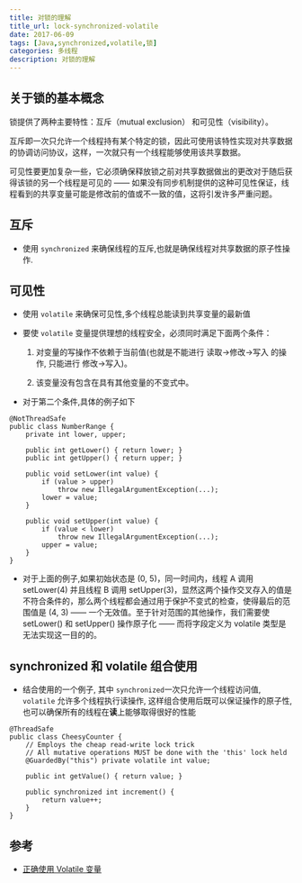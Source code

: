 ```yaml
---
title: 对锁的理解
title_url: lock-synchronized-volatile
date: 2017-06-09
tags: [Java,synchronized,volatile,锁]
categories: 多线程
description: 对锁的理解
---
```


## 关于锁的基本概念

锁提供了两种主要特性：互斥（mutual exclusion） 和可见性（visibility）。

互斥即一次只允许一个线程持有某个特定的锁，因此可使用该特性实现对共享数据的协调访问协议，这样，一次就只有一个线程能够使用该共享数据。

可见性要更加复杂一些，它必须确保释放锁之前对共享数据做出的更改对于随后获得该锁的另一个线程是可见的 —— 如果没有同步机制提供的这种可见性保证，线程看到的共享变量可能是修改前的值或不一致的值，这将引发许多严重问题。

## 互斥

- 使用 `synchronized` 来确保线程的互斥,也就是确保线程对共享数据的原子性操作.

## 可见性

- 使用 `volatile` 来确保可见性,多个线程总能读到共享变量的最新值

- 要使 `volatile` 变量提供理想的线程安全，必须同时满足下面两个条件：

    1. 对变量的写操作不依赖于当前值(也就是不能进行 读取->修改->写入 的操作, 只能进行 修改->写入)。

    2. 该变量没有包含在具有其他变量的不变式中。


- 对于第二个条件,具体的例子如下

```
@NotThreadSafe 
public class NumberRange {
    private int lower, upper;
 
    public int getLower() { return lower; }
    public int getUpper() { return upper; }
 
    public void setLower(int value) { 
        if (value > upper) 
            throw new IllegalArgumentException(...);
        lower = value;
    }
 
    public void setUpper(int value) { 
        if (value < lower) 
            throw new IllegalArgumentException(...);
        upper = value;
    }
}
```

- 对于上面的例子,如果初始状态是 (0, 5)，同一时间内，线程 A 调用 setLower(4) 并且线程 B 调用 setUpper(3)，显然这两个操作交叉存入的值是不符合条件的，那么两个线程都会通过用于保护不变式的检查，使得最后的范围值是 (4, 3) —— 一个无效值。至于针对范围的其他操作，我们需要使 setLower() 和 setUpper() 操作原子化 —— 而将字段定义为 volatile 类型是无法实现这一目的的。

## synchronized 和 volatile 组合使用

- 结合使用的一个例子, 其中 `synchronized`一次只允许一个线程访问值, `volatile` 允许多个线程执行读操作, 这样组合使用后既可以保证操作的原子性,也可以确保所有的线程在**读**上能够取得很好的性能

```
@ThreadSafe
public class CheesyCounter {
    // Employs the cheap read-write lock trick
    // All mutative operations MUST be done with the 'this' lock held
    @GuardedBy("this") private volatile int value;
 
    public int getValue() { return value; }
 
    public synchronized int increment() {
        return value++;
    }
}
```

## 参考

- [正确使用 Volatile 变量](https://www.ibm.com/developerworks/cn/java/j-jtp06197.html)